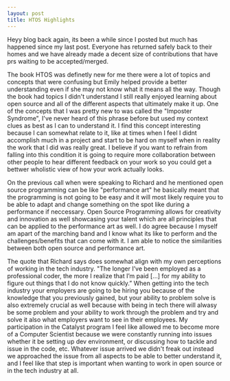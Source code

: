 ```yaml
---
layout: post
title: HTOS Highlights
---
```


Heyy blog back again, its been a while since I posted but much has happened since my last post. Everyone has returned safely back to their homes and we have already made a decent size of contributions that have prs waiting to be accepted/merged.

The book HTOS was definetly new for me there were a lot of topics and concepts that were confusing but Emily helped provide a better understanding even if she may not know what it means all the way. Though the book had topics I didn't understand I still really enjoyed learning about open source and all of the different aspects that ultimately make it up. One of the concepts that I was pretty new to was called the "Imposter Syndrome", I've never heard of this phrase before but used my context clues as best as I can to understand it. I find this concept interesting because I can somewhat relate to it, like at times when I feel I didnt accomplish much in a project and start to be hard on myself when in reality the work that I did was really great. I believe if you want to refrain from falling into this condition it is going to require more collaboration between other people to hear different feedback on your work so you could get a bettwer wholistic view of how your work actually looks.

On the previous call when were speaking to Richard and he mentioned open source programming can be like "performance art" he basically meant that the programming is not going to be easy and it will most likely require you to be able to adapt and change something on the spot like during a performance if neccessary. Open Source Programming allows for creativity and innovation as well showcasing your talent which are all principles that can be applied to the performance art as well. I do agree because I myself am apart of the marching band and I know what its like to perform and the challenges/benefits that can come with it. I am able to notice the similarities between both open source and performance art.

The quote that Richard says does somewhat align with my own perceptions of working in the tech industry. "The longer I’ve been employed as a professional coder, the more I realize that I’m paid […] for my ability to figure out things that I do not know quickly.” When getting into the tech industry your employers are going to be hiring you because of the knowledge that you previously gained, but your ability to problem solve is also extremely crucial as well because with being in tech there will alwasy be some problem and your ability to work through the problem and try and solve it also what employers want to see in their employees. My participation in the Catalyst program I feel like allowed me to become more of a Computer Scientist because we were constantly running into issues whether it be setting up dev environment, or discussing how to tackle and issue in the code, etc. Whatever issue arrived we didn't freak out instead we approached the issue from all aspects to be able to better understand it, and I feel like that step is important when wanting to work in open source or in the tech industry at all.
